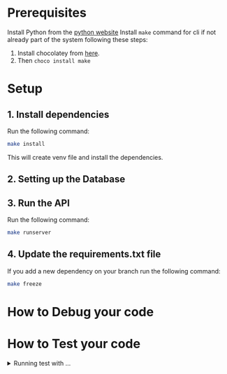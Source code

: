# Prerequisites

Install Python from the [python website](https://www.python.org/downloads/)
Install `make` command for cli if not already part of the system following these steps:

1. Install chocolatey from [here](https://chocolatey.org/install).
2. Then `choco install make`

# Setup

## 1. Install dependencies

Run the following command:

```sh
make install
```

This will create venv file and install the dependencies.

## 2. Setting up the Database

## 3. Run the API

Run the following command:

```sh
make runserver
```

## 4. Update the requirements.txt file

If you add a new dependency on your branch run the following command:

```sh
make freeze
```

# How to Debug your code

# How to Test your code

<details>
  <summary> Running test with ...</summary>
